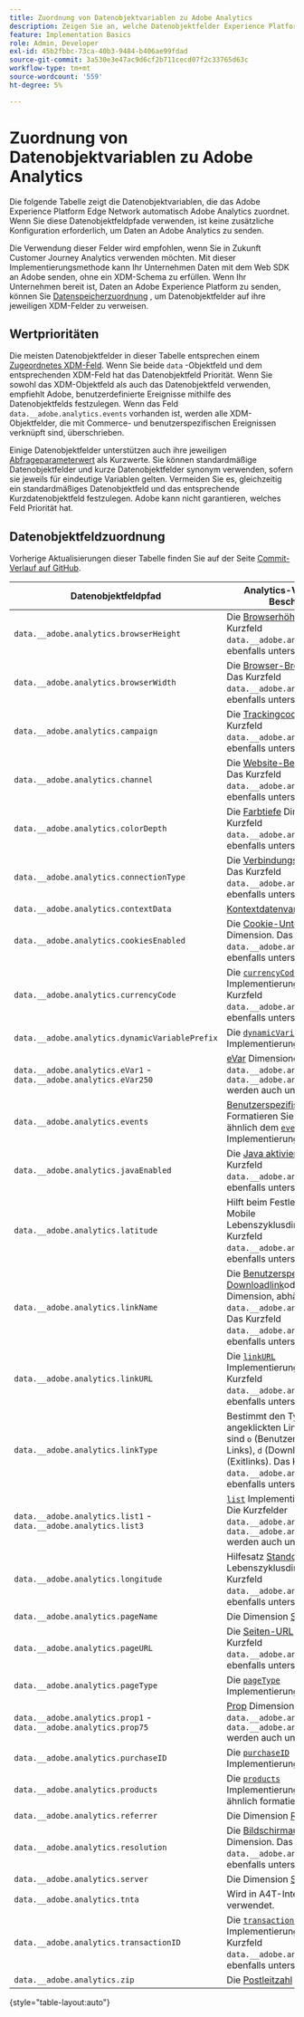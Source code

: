 ```yaml
---
title: Zuordnung von Datenobjektvariablen zu Adobe Analytics
description: Zeigen Sie an, welche Datenobjektfelder Experience Platform Edge automatisch Analytics-Variablen zugeordnet.
feature: Implementation Basics
role: Admin, Developer
exl-id: 45b2fbbc-73ca-40b3-9484-b406ae99fdad
source-git-commit: 3a530e3e47ac9d6cf2b711cecd07f2c33765d63c
workflow-type: tm+mt
source-wordcount: '559'
ht-degree: 5%

---
```


# Zuordnung von Datenobjektvariablen zu Adobe Analytics

Die folgende Tabelle zeigt die Datenobjektvariablen, die das Adobe Experience Platform Edge Network automatisch Adobe Analytics zuordnet. Wenn Sie diese Datenobjektfeldpfade verwenden, ist keine zusätzliche Konfiguration erforderlich, um Daten an Adobe Analytics zu senden.

Die Verwendung dieser Felder wird empfohlen, wenn Sie in Zukunft Customer Journey Analytics verwenden möchten. Mit dieser Implementierungsmethode kann Ihr Unternehmen Daten mit dem Web SDK an Adobe senden, ohne ein XDM-Schema zu erfüllen. Wenn Ihr Unternehmen bereit ist, Daten an Adobe Experience Platform zu senden, können Sie [Datenspeicherzuordnung](https://experienceleague.adobe.com/docs/experience-platform/datastreams/data-prep.html#mapping) , um Datenobjektfelder auf ihre jeweiligen XDM-Felder zu verweisen.

## Wertprioritäten

Die meisten Datenobjektfelder in dieser Tabelle entsprechen einem [Zugeordnetes XDM-Feld](xdm-var-mapping.md). Wenn Sie beide `data` -Objektfeld und dem entsprechenden XDM-Feld hat das Datenobjektfeld Priorität. Wenn Sie sowohl das XDM-Objektfeld als auch das Datenobjektfeld verwenden, empfiehlt Adobe, benutzerdefinierte Ereignisse mithilfe des Datenobjektfelds festzulegen. Wenn das Feld `data.__adobe.analytics.events` vorhanden ist, werden alle XDM-Objektfelder, die mit Commerce- und benutzerspezifischen Ereignissen verknüpft sind, überschrieben.

Einige Datenobjektfelder unterstützen auch ihre jeweiligen [Abfrageparameterwert](../validate/query-parameters.md) als Kurzwerte. Sie können standardmäßige Datenobjektfelder und kurze Datenobjektfelder synonym verwenden, sofern sie jeweils für eindeutige Variablen gelten. Vermeiden Sie es, gleichzeitig ein standardmäßiges Datenobjektfeld und das entsprechende Kurzdatenobjektfeld festzulegen. Adobe kann nicht garantieren, welches Feld Priorität hat.

## Datenobjektfeldzuordnung

Vorherige Aktualisierungen dieser Tabelle finden Sie auf der Seite [Commit-Verlauf auf GitHub](https://github.com/AdobeDocs/analytics.en/commits/main/help/implement/aep-edge/data-var-mapping.md).

| Datenobjektfeldpfad | Analytics-Variable und -Beschreibung |
| --- | --- |
| `data.__adobe.analytics.browserHeight` | Die [Browserhöhe](../../components/dimensions/browser-height.md) Dimension. Das Kurzfeld `data.__adobe.analytics.bh` wird ebenfalls unterstützt. |
| `data.__adobe.analytics.browserWidth` | Die [Browser-Breite](../../components/dimensions/browser-width.md) Dimension. Das Kurzfeld `data.__adobe.analytics.bw` wird ebenfalls unterstützt. |
| `data.__adobe.analytics.campaign` | Die [Trackingcode](../../components/dimensions/tracking-code.md) Dimension. Das Kurzfeld `data.__adobe.analytics.v0` wird ebenfalls unterstützt. |
| `data.__adobe.analytics.channel` | Die [Website-Bereich](../../components/dimensions/site-section.md) Dimension. Das Kurzfeld `data.__adobe.analytics.ch` wird ebenfalls unterstützt. |
| `data.__adobe.analytics.colorDepth` | Die [Farbtiefe](../../components/dimensions/color-depth.md) Dimension. Das Kurzfeld `data.__adobe.analytics.c` wird ebenfalls unterstützt. |
| `data.__adobe.analytics.connectionType` | Die [Verbindungstyp](../../components/dimensions/connection-type.md) Dimension. Das Kurzfeld `data.__adobe.analytics.ct` wird ebenfalls unterstützt. |
| `data.__adobe.analytics.contextData` | [Kontextdatenvariablen](/help/implement/vars/page-vars/contextdata.md). |
| `data.__adobe.analytics.cookiesEnabled` | Die [Cookie-Unterstützung](../../components/dimensions/cookie-support.md) Dimension. Das Kurzfeld `data.__adobe.analytics.k` wird ebenfalls unterstützt. |
| `data.__adobe.analytics.currencyCode` | Die [`currencyCode`](../vars/config-vars/currencycode.md) Implementierungsvariable. Das Kurzfeld `data.__adobe.analytics.cc` wird ebenfalls unterstützt. |
| `data.__adobe.analytics.dynamicVariablePrefix` | Die [`dynamicVariablePrefix`](../vars/config-vars/dynamicvariableprefix.md) Implementierungsvariable. |
| `data.__adobe.analytics.eVar1` - `data.__adobe.analytics.eVar250` | [eVar](../../components/dimensions/evar.md) Dimensionen. Die Kurzfelder `data.__adobe.analytics.v1` - `data.__adobe.analytics.v250` werden auch unterstützt. |
| `data.__adobe.analytics.events` | [Benutzerspezifische Ereignisse](../../components/metrics/custom-events.md). Formatieren Sie dieses Feld ähnlich dem [`events`](../vars/page-vars/events/events-overview.md) Implementierungsvariable. |
| `data.__adobe.analytics.javaEnabled` | Die [Java aktiviert](../../components/dimensions/java-enabled.md) Dimension. Das Kurzfeld `data.__adobe.analytics.v` wird ebenfalls unterstützt. |
| `data.__adobe.analytics.latitude` | Hilft beim Festlegen der [Standort](../../components/dimensions/lifecycle-dimensions.md) Mobile Lebenszyklusdimensionen. Das Kurzfeld `data.__adobe.analytics.lat` wird ebenfalls unterstützt. |
| `data.__adobe.analytics.linkName` | Die [Benutzerspezifischer Link](../../components/dimensions/custom-link.md), [Downloadlink](../../components/dimensions/download-link.md)oder [Exitlink](../../components/dimensions/exit-link.md) Dimension, abhängig vom Wert in `data.__adobe.analytics.linkType`. Das Kurzfeld `data.__adobe.analytics.pev2` wird ebenfalls unterstützt. |
| `data.__adobe.analytics.linkURL` | Die [`linkURL`](../vars/config-vars/linkurl.md) Implementierungsvariable. Das Kurzfeld `data.__adobe.analytics.pev1` wird ebenfalls unterstützt. |
| `data.__adobe.analytics.linkType` | Bestimmt den Typ des angeklickten Links. Gültige Werte sind `o` (Benutzerspezifische Links), `d` (Downloadlinks) und `e` (Exitlinks). Das Kurzfeld `data.__adobe.analytics.pe` wird ebenfalls unterstützt. |
| `data.__adobe.analytics.list1` - `data.__adobe.analytics.list3` | [`list`](/help/implement/vars/page-vars/list.md) Implementierungsvariablen. Die Kurzfelder `data.__adobe.analytics.l1` - `data.__adobe.analytics.list3` werden auch unterstützt. |
| `data.__adobe.analytics.longitude` | Hilfesatz [Standort](../../components/dimensions/lifecycle-dimensions.md) Mobile Lebenszyklusdimensionen. Das Kurzfeld `data.__adobe.analytics.lon` wird ebenfalls unterstützt. |
| `data.__adobe.analytics.pageName` | Die Dimension [Seite](/help/components/dimensions/page.md). |
| `data.__adobe.analytics.pageURL` | Die [Seiten-URL](/help/components/dimensions/page-url.md) Dimension. Das Kurzfeld `data.__adobe.analytics.g` wird ebenfalls unterstützt. |
| `data.__adobe.analytics.pageType` | Die [`pageType`](../vars/page-vars/pagetype.md) Implementierungsvariable. |
| `data.__adobe.analytics.prop1` - `data.__adobe.analytics.prop75` | [Prop](../../components/dimensions/prop.md) Dimensionen. Die Kurzfelder `data.__adobe.analytics.c1` - `data.__adobe.analytics.c75` werden auch unterstützt. |
| `data.__adobe.analytics.purchaseID` | Die [`purchaseID`](../vars/page-vars/purchaseid.md) Implementierungsvariable. |
| `data.__adobe.analytics.products` | Die [`products`](../vars/page-vars/products.md) Implementierungsvariable, ähnlich formatiert. |
| `data.__adobe.analytics.referrer` | Die Dimension [Referrer](/help/components/dimensions/referrer.md). |
| `data.__adobe.analytics.resolution` | Die [Bildschirmauflösung](../../components/dimensions/monitor-resolution.md) Dimension. Das Kurzfeld `data.__adobe.analytics.s` wird ebenfalls unterstützt. |
| `data.__adobe.analytics.server` | Die Dimension [Server](/help/components/dimensions/server.md). |
| `data.__adobe.analytics.tnta` | Wird in A4T-Integrationen verwendet. |
| `data.__adobe.analytics.transactionID` | Die [`transactionID`](../vars/page-vars/transactionid.md) Implementierungsvariable. Das Kurzfeld `data.__adobe.analytics.xact` wird ebenfalls unterstützt. |
| `data.__adobe.analytics.zip` | Die [Postleitzahl](../../components/dimensions/zip-code.md) Dimension. |

{style="table-layout:auto"}
